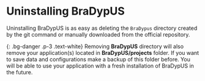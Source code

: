 # Uninstalling BraDypUS

Uninstalling BraDypUS is as easy as deleting the `BraDypus` directory
created by the git command  or manually downloaded from the
official repository.

{: .bg-danger .p-3 .text-white}
Removing **BraDypUS** directory will also remove your application(s) located
in **BraDypUS/projects** folder. If you want to save data and configurations
make a backup of this folder before. You will be able to use your application
with a fresh installation of BraDypUS in the future.

